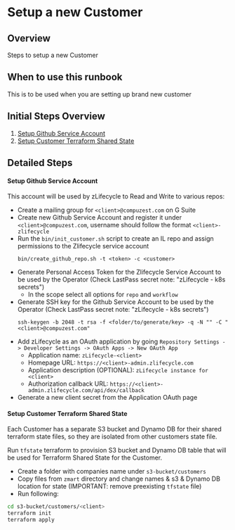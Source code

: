 # Setup a new Customer

## Overview

Steps to setup a new Customer

## When to use this runbook
This is to be used when you are setting up brand new customer

## Initial Steps Overview

1. [Setup Github Service Account](#setup-github-service-account)
1. [Setup Customer Terraform Shared State](#setup-customer-terraform-shared-state)

## Detailed Steps

#### Setup Github Service Account
This account will be used by zLifecycle to Read and Write to various repos:

- Create a mailing group for `<client>@compuzest.com` on G Suite
- Create new Github Service Account and register it under `<client>@compuzest.com`, username should follow the format `<client>-zlifecycle`
- Run the `bin/init_customer.sh` script to create an IL repo and assign permissions to the Zlifecycle service account
    ```shell script
    bin/create_github_repo.sh -t <token> -c <customer>
    ```
- Generate Personal Access Token for the Zlifecycle Service Account to be used by the Operator (Check LastPass secret note: "zLifecycle - k8s secrets")
  - In the scope select all options for `repo` and `workflow`
- Generate SSH key for the Github Service Account to be used by the Operator (Check LastPass secret note: "zLifecycle - k8s secrets")
    ```shell script
    ssh-keygen -b 2048 -t rsa -f <folder/to/generate/key> -q -N "" -C "<client>@compuzest.com"
    ```
- Add zLifecycle as an OAuth application by going `Repository Settings -> Developer Settings -> OAuth Apps -> New OAuth App`
    * Application name: `zLifecycle-<client>`
    * Homepage URL: `https://<client>-admin.zlifecycle.com`
    * Application description (OPTIONAL): `zLifecycle instance for <client>`
    * Authorization callback URL: `https://<client>-admin.zlifecycle.com/api/dex/callback`
- Generate a new client secret from the Application OAuth page
    
#### Setup Customer Terraform Shared State
Each Customer has a separate S3 bucket and Dynamo DB for their shared terraform state files, so they are isolated from other customers state file.

Run `tfstate` terraform to provision S3 bucket and Dynamo DB table that will be used for Terraform Shared State for the Customer.

- Create a folder with companies name under `s3-bucket/customers`
- Copy files from `zmart` directory and change names & s3 & Dynamo DB location for state (IMPORTANT: remove preexisting `tfstate` file)
- Run following:
```bash
cd s3-bucket/customers/<client>
terraform init
terraform apply
```
